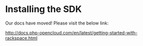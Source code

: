 # Installing the SDK

Our docs have moved! Please visit the below link:

http://docs.php-opencloud.com/en/latest/getting-started-with-rackspace.html
